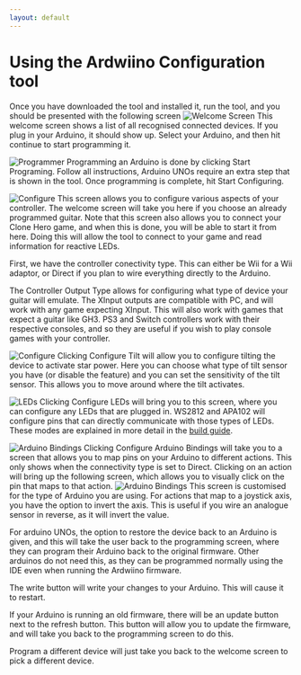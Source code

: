 ```yaml
---
layout: default
---
```


# Using the Ardwiino Configuration tool

Once you have downloaded the tool and installed it, run the tool, and you should be presented with the following screen
![Welcome Screen](screenshots/main.png)
This welcome screen shows a list of all recognised connected devices. If you plug in your Arduino, it should show up. Select your Arduino, and then hit continue to start programming it.

![Programmer](screenshots/programmer.png)
Programming an Arduino is done by clicking Start Programing. Follow all instructions, Arduino UNOs require an extra step that is shown in the tool. Once programming is complete, hit Start Configuring.

![Configure](screenshots/config.png)
This screen allows you to configure various aspects of your controller. The welcome screen will take you here if you choose an already programmed guitar. Note that this screen also allows you to connect your Clone Hero game, and when this is done, you will be able to start it from here. Doing this will allow the tool to connect to your game and read information for reactive LEDs.

First, we have the controller conectivity type. This can either be Wii for a Wii adaptor, or Direct if you plan to wire everything directly to the Arduino. 

The Controller Output Type allows for configuring what type of device your guitar will emulate. The XInput outputs are compatible with PC, and will work with any game expecting XInput. This will also work with games that expect a guitar like GH3. PS3 and Switch controllers work with their respective consoles, and so they are useful if you wish to play console games with your controller.

![Configure](screenshots/tilt.png)
Clicking Configure Tilt will allow you to configure tilting the device to activate star power. Here you can choose what type of tilt sensor you have (or disable the feature) and you can set the sensitivity of the tilt sensor. This allows you to move around where the tilt activates.

![LEDs](screenshots/leds.png)
Clicking Configure LEDs will bring you to this screen, where you can configure any LEDs that are plugged in. WS2812 and APA102 will configure pins that can directly communicate with those types of LEDs. These modes are explained in more detail in the [build guide](./build-guide.html).

![Arduino Bindings](screenshots/bindings.png)
Clicking Configure Arduino Bindings will take you to a screen that allows you to map pins on your Arduino to different actions. This only shows when the connectivity type is set to Direct. Clicking on an action will bring up the following screen, which allows you to visually click on the pin that maps to that action.
![Arduino Bindings](screenshots/uno-pin.png)
This screen is customised for the type of Arduino you are using. For actions that map to a joystick axis, you have the option to invert the axis. This is useful if you wire an analogue sensor in reverse, as it will invert the value.

For arduino UNOs, the option to restore the device back to an Arduino is given, and this will take the user back to the programming screen, where they can program their Arduino back to the original firmware. Other arduinos do not need this, as they can be programmed normally using the IDE even when running the Ardwiino firmware.

The write button will write your changes to your Arduino. This will cause it to restart.

If your Arduino is running an old firmware, there will be an update button next to the refresh button. This button will allow you to update the firmware, and will take you back to the programming screen to do this.

Program a different device will just take you back to the welcome screen to pick a different device.

